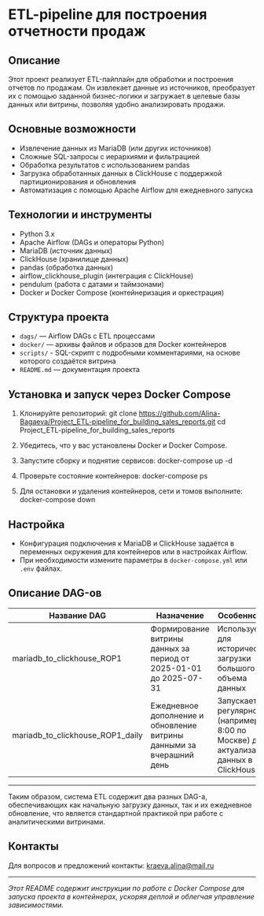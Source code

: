 #  ETL-pipeline для построения отчетности продаж

## Описание

Этот проект реализует ETL-пайплайн для обработки и построения отчетов по продажам. Он извлекает данные из источников, преобразует их с помощью заданной бизнес-логики и загружает в целевые базы данных или витрины, позволяя удобно анализировать продажи.

## Основные возможности

- Извлечение данных из MariaDB (или других источников)
- Сложные SQL-запросы с иерархиями и фильтрацией
- Обработка результатов с использованием pandas
- Загрузка обработанных данных в ClickHouse с поддержкой партиционирования и обновления
- Автоматизация с помощью Apache Airflow для ежедневного запуска

## Технологии и инструменты

- Python 3.x
- Apache Airflow (DAGs и операторы Python)
- MariaDB (источник данных)
- ClickHouse (хранилище данных)
- pandas (обработка данных)
- airflow_clickhouse_plugin (интеграция с ClickHouse)
- pendulum (работа с датами и таймзонами)
- Docker и Docker Compose (контейнеризация и оркестрация)

## Структура проекта

- `dags/` — Airflow DAGs с ETL процессами
- `docker/` — архивы файлов и образов для Docker контейнеров
- `scripts/` - SQL-скрипт с подробными комментариями, на основе которого создаётся витрина
- `README.md` — документация проекта

## Установка и запуск через Docker Compose

1. Клонируйте репозиторий:
git clone https://github.com/Alina-Bagaeva/Project_ETL-pipeline_for_building_sales_reports.git
cd Project_ETL-pipeline_for_building_sales_reports

2. Убедитесь, что у вас установлены Docker и Docker Compose.

3. Запустите сборку и поднятие сервисов:
docker-compose up -d

4. Проверьте состояние контейнеров:
docker-compose ps

5. Для остановки и удаления контейнеров, сети и томов выполните:
docker-compose down

## Настройка

- Конфигурация подключения к MariaDB и ClickHouse задаётся в переменных окружения для контейнеров или в настройках Airflow.
- При необходимости измените параметры в `docker-compose.yml` или `.env` файлах.

## Описание DAG-ов

| Название DAG                        | Назначение                                                                                      | Особенности                                                                                         |
|-----------------------------------|------------------------------------------------------------------------------------------------|---------------------------------------------------------------------------------------------------|
| mariadb_to_clickhouse_ROP1         | Формирование витрины данных за период от 2025-01-01 до 2025-07-31                               | Используется для исторической загрузки большого объема данных                                      |
| mariadb_to_clickhouse_ROP1_daily   | Ежедневное дополнение и обновление витрины данными за вчерашний день                           | Запускается регулярно (например, в 8:00 по Москве) для актуализации данных в ClickHouse             |

---

Таким образом, система ETL содержит два разных DAG-а, обеспечивающих как начальную загрузку данных, так и их ежедневное обновление, что является стандартной практикой при работе с аналитическими витринами.
## Контакты

Для вопросов и предложений контакты: kraeva.alina@mail.ru

---

*Этот README содержит инструкции по работе с Docker Compose для запуска проекта в контейнерах, ускоряя деплой и облегчая управление зависимостями.*

